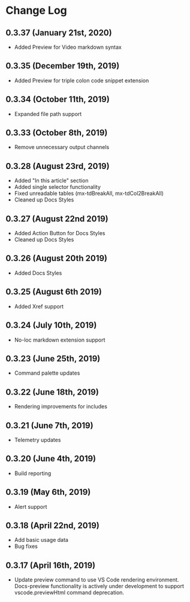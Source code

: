 # Change Log

## 0.3.37 (January 21st, 2020)

- Added Preview for Video markdown syntax

## 0.3.35 (December 19th, 2019)

- Added Preview for triple colon code snippet extension

## 0.3.34 (October 11th, 2019)

- Expanded file path support

## 0.3.33 (October 8th, 2019)

- Remove unnecessary output channels

## 0.3.28 (August 23rd, 2019)

- Added "In this article" section
- Added single selector functionality
- Fixed unreadable tables (mx-tdBreakAll, mx-tdCol2BreakAll)
- Cleaned up Docs Styles

## 0.3.27 (August 22nd 2019)

- Added Action Button for Docs Styles
- Cleaned up Docs Styles

## 0.3.26 (August 20th 2019)

- Added Docs Styles

## 0.3.25 (August 6th 2019)

- Added Xref support

## 0.3.24 (July 10th, 2019)

- No-loc markdown extension support

## 0.3.23 (June 25th, 2019)

- Command palette updates

## 0.3.22 (June 18th, 2019)

- Rendering improvements for includes

## 0.3.21 (June 7th, 2019)

- Telemetry updates

## 0.3.20 (June 4th, 2019)

- Build reporting

## 0.3.19 (May 6th, 2019)

- Alert support

## 0.3.18 (April 22nd, 2019)

- Add basic usage data
- Bug fixes

## 0.3.17 (April 16th, 2019)

- Update preview command to use VS Code rendering environment.  Docs-preview functionality is actively under development to support vscode.previewHtml command deprecation.
